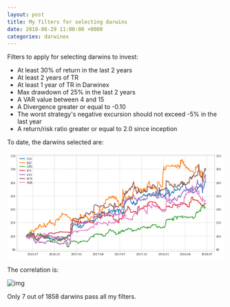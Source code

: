 ```yaml
---
layout: post
title: My filters for selecting darwins
date: 2018-06-29 11:00:00 +0000
categories: darwinex
---
```

Filters to apply for selecting darwins to invest:

* At least 30% of return in the last 2 years
* At least 2 years of TR
* At least 1 year of TR in Darwinex
* Max drawdown of 25% in the last 2 years
* A VAR value between 4 and 15
* A Divergence greater or equal to -0.10
* The worst strategy's negative excursion should not exceed -5% in the last year
* A return/risk ratio greater or equal to 2.0 since inception

To date, the darwins selected are:

![img](/assets/images/20180629215900.png)

The correlation is:

![img](/20180629220000.png)

Only 7 out of 1858 darwins pass all my filters. 